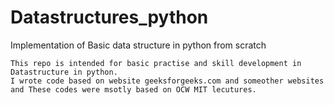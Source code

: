 # Datastructures_python
Implementation of Basic data structure in python from scratch
```
This repo is intended for basic practise and skill development in Datastructure in python.
I wrote code based on website geeksforgeeks.com and someother websites and These codes were msotly based on OCW MIT lecutures.

```
